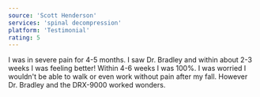 ```yaml
---
source: 'Scott Henderson'
services: 'spinal decompression'
platform: 'Testimonial'
rating: 5
---
```


I was in severe pain for 4-5 months. I saw Dr. Bradley and within about 2-3 weeks I was feeling better! Within 4-6 weeks I was 100%. I was worried I wouldn't be able to walk or even work without pain after my fall. However Dr. Bradley and the DRX-9000 worked wonders.
